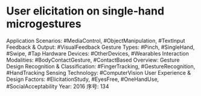 # User elicitation on single-hand microgestures

Application Scenarios: #MediaControl, #ObjectManipulation, #TextInput
Feedback & Output: #VisualFeedback
Gesture Types: #Pinch, #SingleHand, #Swipe, #Tap
Hardware Devices: #OtherDevices, #Wearables
Interaction Modalities: #BodyContactGesture, #ContactBased
Overview: Gesture Design
Recognition & Classification: #FingerTracking, #GestureRecognition, #HandTracking
Sensing Technology: #ComputerVision
User Experience & Design Factors: #ElicitationStudy, #EyesFree, #OneHandUse, #SocialAcceptability
Year: 2016
序号: 134